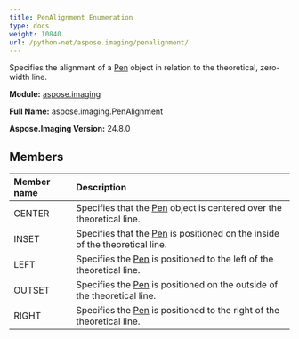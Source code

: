 ```yaml
---
title: PenAlignment Enumeration
type: docs
weight: 10840
url: /python-net/aspose.imaging/penalignment/
---
```


Specifies the alignment of a [Pen](/imaging/python-net/aspose.imaging/pen/) object in relation to the theoretical, zero-width line.

**Module:** [aspose.imaging](/imaging/python-net/aspose.imaging/)

**Full Name:** aspose.imaging.PenAlignment

**Aspose.Imaging Version:** 24.8.0

## **Members**
| **Member name** | **Description** |
| :- | :- |
| CENTER | Specifies that the [Pen](/imaging/python-net/aspose.imaging/pen/) object is centered over the theoretical line. |
| INSET | Specifies that the [Pen](/imaging/python-net/aspose.imaging/pen/) is positioned on the inside of the theoretical line. |
| LEFT | Specifies the [Pen](/imaging/python-net/aspose.imaging/pen/) is positioned to the left of the theoretical line. |
| OUTSET | Specifies the [Pen](/imaging/python-net/aspose.imaging/pen/) is positioned on the outside of the theoretical line. |
| RIGHT | Specifies the [Pen](/imaging/python-net/aspose.imaging/pen/) is positioned to the right of the theoretical line. |

